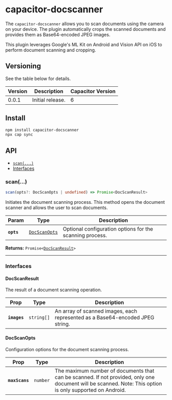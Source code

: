 # capacitor-docscanner


The `capacitor-docscanner` allows you to scan documents using the camera on your device. The plugin automatically crops the scanned documents and provides them as Base64-encoded JPEG images.

This plugin leverages Google's ML Kit on Android and Vision API on iOS to perform document scanning and cropping.

## Versioning

See the table below for details.

| Version | Description                    | Capacitor Version |
|---------|--------------------------------|-------------------|
| 0.0.1   | Initial release.               |         6         |


## Install

```bash
npm install capacitor-docscanner
npx cap sync
```

## API

<docgen-index>

* [`scan(...)`](#scan)
* [Interfaces](#interfaces)

</docgen-index>

<docgen-api>
<!--Update the source file JSDoc comments and rerun docgen to update the docs below-->

### scan(...)

```typescript
scan(opts?: DocScanOpts | undefined) => Promise<DocScanResult>
```

Initiates the document scanning process.
This method opens the document scanner and allows the user to scan documents.

| Param      | Type                                                | Description                                              |
| ---------- | --------------------------------------------------- | -------------------------------------------------------- |
| **`opts`** | <code><a href="#docscanopts">DocScanOpts</a></code> | Optional configuration options for the scanning process. |

**Returns:** <code>Promise&lt;<a href="#docscanresult">DocScanResult</a>&gt;</code>

--------------------


### Interfaces


#### DocScanResult

The result of a document scanning operation.

| Prop         | Type                  | Description                                                                   |
| ------------ | --------------------- | ----------------------------------------------------------------------------- |
| **`images`** | <code>string[]</code> | An array of scanned images, each represented as a Base64-encoded JPEG string. |


#### DocScanOpts

Configuration options for the document scanning process.

| Prop           | Type                | Description                                                                                                                                                                          |
| -------------- | ------------------- | ------------------------------------------------------------------------------------------------------------------------------------------------------------------------------------ |
| **`maxScans`** | <code>number</code> | The maximum number of documents that can be scanned. If not provided, only one document will be scanned. Note: This option is only supported on Android. |

</docgen-api>
